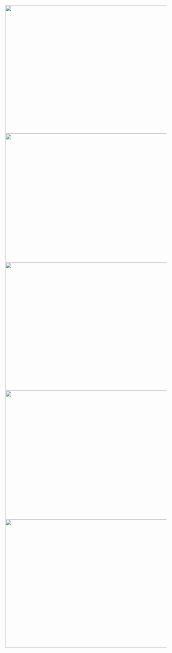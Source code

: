 <p align="center">
<img src="https://github.com/vishnugit21/Stock-market-prediction/assets/95951535/d5c6ad17-8b91-440d-871e-b2ad26408351" height="400" width="550">
<img src="https://github.com/vishnugit21/Stock-market-prediction/assets/95951535/8eb103b5-4906-4e40-ba59-dd930283005f" height="400" width="550">
<img src="https://github.com/vishnugit21/Stock-market-prediction/assets/95951535/1fdef90f-7cf4-4aa4-8ea0-faa371b6a244" height="400" width ="650">
<img src="https://github.com/vishnugit21/Stock-market-prediction/assets/95951535/37d2e929-8a12-469d-9ff0-3233c191d9cd" height="400" width ="650">
<img src="https://github.com/vishnugit21/Stock-market-prediction/assets/95951535/4ba9d6c3-7173-4d6d-a12a-a092e2733d4c" height="400" width ="650">
</p>

